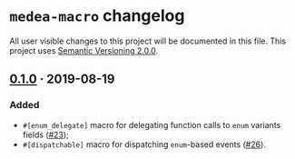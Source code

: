 `medea-macro` changelog
=======================

All user visible changes to this project will be documented in this file. This project uses [Semantic Versioning 2.0.0].




## [0.1.0] · 2019-08-19
[0.1.0]: /../../tree/medea-macro-0.1.0/crates/medea-macro

### Added

- `#[enum_delegate]` macro for delegating function calls to `enum` variants fields ([#23](/../../issues/23));
- `#[dispatchable]` macro for dispatching `enum`-based events ([#26](/../../issues/26)).





[Semantic Versioning 2.0.0]: https://semver.org

